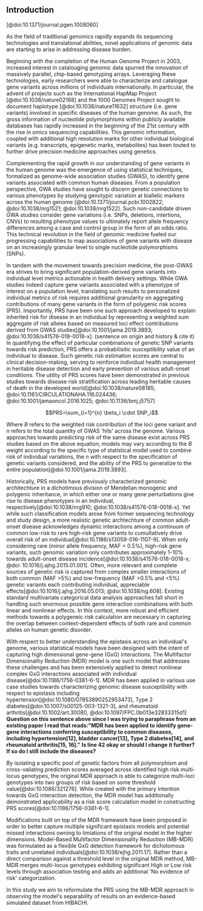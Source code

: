 ## Introduction

[@doi:10.1371/journal.pgen.1008060]

As the field of traditional genomics rapidly expands its sequencing technologies and translational abilities, novel applications of genomic data are starting to arise in addressing disease burden. 

Beginning with the completion of the Human Genome Project in 2003, increased interest in
catalouging genomic data spurred the innovation of massively parallel, chip-based genotyping
arrays. 
Leveraging these technologies, early researchers were able to characterize and catalogue gene variants across millions of individuals internationally.
In particular, the advent of projects such as the International HapMap Project [@doi:10.1038/nature02168] and the 1000 Genomes Project sought to document haplotype [@doi:10.1038/nature11632] structure (i.e. gene variants) involved in specific diseases of the human genome.
As such, the gross information of nucleotide polymorphisms within publicly available databases has rapidly increased in the beginning of the 21st century with the rise in omics sequencing capabilities.
This genomic information, coupled with additional high resolution marks for other individual biological variants (e.g. transcripts, epigenetic marks, metabolites) has been touted to further drive precision medicine approaches using genetics.

Complementing the rapid growth in our understanding of gene variants in the human genome was the emergence of using statistical techniques, formalized as genome-wide association studies (GWAS), to identify gene variants associated with common human diseases.
From a population perspective, GWA studies have sought to discern genetic connections to various phenotypes by studying genotypic variation at biallelic markers across the human genome [@doi:10.1371/journal.pcbi.1002822; @doi:10.1038/nrg1521; @doi:10.1038/nrg1522].
Such non-candidate driven GWA studies consider gene variations (i.e. SNPs, deletions, intertions, CNVs) to resulting phenotype values to ultimately report allele frequency differences among a case and control group in the form of an odds ratio.
This technical revolution in the field of genomic medicine fueled our progressing capabilities to map associations of gene variants with disease on an increasingly granular level to single nucleotide polymorphisms (SNPs). 

In tandem with the movement towards precision medicine, the post-GWAS era strives to bring significant population-derived gene variants into individual level metrics actionable in health delivery settings.
While GWA studies indeed capture gene variants associated with a phenotype of interest on a population level, translating such results to personalized individual metrics of risk requires additional granularity on aggregating contributions of many gene variants in the form of polygenic risk scores (PRS).
Importantly, PRS have been one such approach developed to explain inherited risk for disease in an individual by representing a weighted sum aggregate of risk alleles based on measured loci effect contributions derived from GWAS studies[@doi:10.1001/jama.2019.3893; @doi:10.1038/s41576-018-0018-x]. 
(sentence on origin and history & cite it)
In quantifying the effect of particular combinations of genetic SNP variants towards risk prediction, PRS offers a probabilisitic susceptibility value of an individual to disease. 
Such genetic risk estimation scores are central to clinical decision-making, serving to reinforce individual health management in heritable disease detection and early prevention of various adult-onset conditions. 
The utility of PRS scores have been demonstrated in previous studies towards disease risk stratification across leading heritable causes of death in the developed world[@doi:10.1038/nature08185; @doi:10.1161/CIRCULATIONAHA.116.024436; @doi:10.1001/jamaoncol.2016.1025; @doi:10.1136/bmj.j5757]

$$PRS=\sum_{i=1}^{n} \beta_i \cdot SNP_i$$

Where $B$ refers to the weighted risk contribution of the loci gene variant and $n$ refers to the total quantity of GWAS 'hits' across the genome. 
Various approaches towards predicting risk of the same disease exist across PRS studies based on the above equation; models may vary according to the $B$ weight according to the specific type of statistical model used to combine risk of individual variations, the $n$ with respect to the specification of genetic variants considered, and the ability of the PRS to generalize to the entire population[@doi:10.1001/jama.2019.3893].

Historically, PRS models have previously characterized genomic architechture in a dichotimous division of Mendelian monogenic and polygenic inheritance, in which either one or many gene perturbations give rise to disease phenotypes in an individual, respectively[@doi:10.1038/nrg910; @doi:10.1038/s41576-018-0018-x].
Yet while such classification models arose from former sequencing technology and study design, a more realistic genetic archtechture of common adult-onset disease acknowledges dynamic interactions among a continuum of common low-risk to rare high-risk gene variants to cumultatively drive overall risk of an individual[@doi:10.1186/s13059-016-1107-9].
When only considering rare (minor allele frequency, MAF < 0.5%), high-risk gene variants, such genomic variation only contributes approximately 1-10% towards adult-onset disease incidence[@doi:10.1038/s41576-018-0018-x; @doi: 10.1016/j.ajhg.2015.01.001].
Often, more relevant and complete sources of genetic risk is captured from complex smaller interactions of both common (MAF >5%) and low-frequency (MAF >0.5% and <5%) genetic variants each contributing individual, appreciable effects[@doi:10.1016/j.ajhg.2016.05.013; @doi:10.1038/ng.608]. 
Existing standard multivariate categorical data analysis approaches fall short in handling such enormous possible gene interaction combinations with both linear and nonlinear effects. 
In this context, more robust and efficient methods towards a polygeneic risk calculation are necessary in capturing the overlap between context-dependent effects of both rare and common alleles on human genetic disorder.

With respect to better understanding the epistasis across an individual's genome, various statistical models have been designed with the intent of capturing high dimensional gene-gene (GxG) interactions. 
The Multifactor Dimensionality Reduction (MDR) model is one such model that addresses these challenges and has been extensively applied to detect nonlinear complex GxG interactions associated with individual disease[@doi:10.1186/1756-0381-6-1]. 
MDR has been applied in various use case studies towards characterizing genomic disease susceptibility with respect to epistasis including hypertension[@doi:10.1080/07853890252953473], Type 2 diabetes[@doi:10.1007/s00125-003-1321-3], and rheumatoid arthritis[@doi:10.1002/art.30080, @doi:10.1097/FPC.0b013e32833315d1]
__Question on this sentence above since I was trying to paraphrase from an existing paper I read that reads:"MDR has been applied to identify gene-gene interactions conferring susceptibility to common diseases, including hypertension[12], bladder cancer[13], Type 2 diabetes[14], and rheumatoid arthritis[15, 16]."__
__Is line 42 okay or should I change it further? If so do I still include the diseases?__

By isolating a specific pool of genetic factors from all polymorphism and cross-valiating prediction scores averaged across identified high risk multi-locus genotypes, the original MDR approach is able to categorize multi-loci genotypes into two groups of risk based on some threshold value[@doi:10.1086/321276]. 
While created with the primary intention towards GxG interaction detection, the MDR model has additionally demonstrated applicability as a risk score calculation model in constructing PRS scores[@doi:10.1186/1756-0381-6-1].

Modifications built on top of the MDR framework have been proposed in order to better capture multiple significant epistasis models and potential missed interactions owning to limiations of the original model in the higher dimensions.
Model-Based Multifactor Dimensionality Reduction (MB-MDR) was formulated as a flexible GxG detection framework for dichotomous traits and unrelated individuals[@doi:10.1038/ejhg.2011.17]. 
Rather than a direct comparison against a threshold level in the original MDR method, MB-MDR merges multi-locus genotypes exhibiting significant High or Low risk levels through association testing and adds an additional 'No evidence of risk' categorization. 

In this study we aim to reformulate the PRS using the MB-MDR approach in observing the model's separability of results on an evidence-based simulated dataset from HIBACHI.